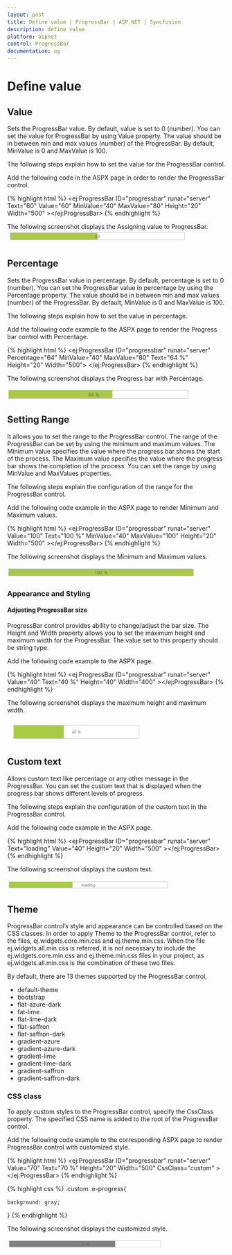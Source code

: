 ```yaml
---
layout: post
title: Define value | ProgressBar | ASP.NET | Syncfusion
description: define value
platform: aspnet
control: ProgressBar
documentation: ug
---
```


# Define value

## Value

Sets the ProgressBar value. By default, value is set to 0 (number). You can set the value for ProgressBar by using Value property. The value should be in between min and max values (number) of the ProgressBar. By default, MinValue is 0 and MaxValue is 100.

The following steps explain how to set the value for the ProgressBar control.

Add the following code in the ASPX page in order to render the ProgressBar control.

{% highlight html %}
<ej:ProgressBar ID="progressbar" runat="server" Text="60" Value="60" MinValue="40" MaxValue="80" Height="20" Width="500" ></ej:ProgressBar>
{% endhighlight %}

The following screenshot displays the Assigning value to ProgressBar.            
![ASPNET ProgressBar Value](Define-value_images/Define-value_img1.png)

## Percentage

Sets the ProgressBar value in percentage. By default, percentage is set to 0 (number). You can set the ProgressBar value in percentage by using the Percentage property. The value should be in between min and max values (number) of the ProgressBar. By default, MinValue is 0 and MaxValue is 100.

The following steps explain how to set the value in percentage.

Add the following code example to the ASPX page to render the Progress bar control with Percentage.

{% highlight html %}
<ej:ProgressBar ID="progressbar" runat="server" Percentage="64" MinValue="40" MaxValue="80" Text="64 %" Height="20" Width="500"> </ej:ProgressBar>
{% endhighlight %}

The following screenshot displays the Progress bar with Percentage.

![ASPNET ProgressBar Percentage](Define-value_images/Define-value_img2.png) 



## Setting Range

It allows you to set the range to the ProgressBar control. The range of the ProgressBar can be set by using the minimum and maximum values. The Minimum value specifies the value where the progress bar shows the start of the process. The Maximum value specifies the value where the progress bar shows the completion of the process. You can set the range by using MinValue and MaxValues properties.

The following steps explain the configuration of the range for the ProgressBar control.

Add the following code example in the ASPX page to render Minimum and Maximum values.

{% highlight html %}
<ej:ProgressBar ID="progressbar" runat="server" Value="100" Text="100 %" MinValue="40" MaxValue="100" Height="20" Width="500" ></ej:ProgressBar>
{% endhighlight %}

The following screenshot displays the Minimum and Maximum values. 

![ASPNET ProgressBar Setting Range](Define-value_images/Define-value_img3.png)

### Appearance and Styling

#### Adjusting ProgressBar size

ProgressBar control provides ability to change/adjust the bar size. The Height and Width property allows you to set the maximum height and maximum width for the ProgressBar. The value set to this property should be string type.

Add the following code example to the ASPX page.

{% highlight html %}
<ej:ProgressBar ID="progressbar" runat="server" Value="40" Text="40 %" Height="40" Width="400" ></ej:ProgressBar>
{% endhighlight %}

The following screenshot displays the maximum height and maximum width.                         

![ASPNET ProgressBar Adjusting ProgressBar size](Define-value_images/Define-value_img4.png)

## Custom text

Allows custom text like percentage or any other message in the ProgressBar. You can set the custom text that is displayed when the progress bar shows different levels of progress.

The following steps explain the configuration of the custom text in the ProgressBar control.

Add the following code example in the ASPX page.

{% highlight html %}
<ej:ProgressBar ID="progressbar" runat="server"  Text="loading" Value="40"  Height="20" Width="500" ></ej:ProgressBar>
{% endhighlight %}

The following screenshot displays the custom text.

![ASPNET ProgressBar Custom text](Define-value_images/Define-value_img5.png) 

## Theme

ProgressBar control’s style and appearance can be controlled based on the CSS classes. In order to apply Theme to the ProgressBar control, refer to the files, ej.widgets.core.min.css and ej.theme.min.css. When the file ej.widgets.all.min.css is referred, it is not necessary to include the ej.widgets.core.min.css and ej.theme.min.css files in your project, as ej.widgets.all.min.css is the combination of these two files. 

By default, there are 13 themes supported by the ProgressBar control, 

* default-theme
* bootstrap
* flat-azure-dark
* fat-lime
* flat-lime-dark
* flat-saffron
* flat-saffron-dark
* gradient-azure
* gradient-azure-dark
* gradient-lime
* gradient-lime-dark
* gradient-saffron
* gradient-saffron-dark

### CSS class


To apply custom styles to the ProgressBar control, specify the CssClass property. The specified CSS name is added to the root of the ProgressBar control.

Add the following code example to the corresponding ASPX page to render ProgressBar control with customized style.

{% highlight html %}
<ej:ProgressBar ID="progressbar" runat="server" Value="70" Text="70 %"   Height="20" Width="500" CssClass="custom" ></ej:ProgressBar>
{% endhighlight %}

{% highlight css %}
.custom .e-progress{

    background: gray;

}
{% endhighlight %}

The following screenshot displays the customized style.

![ASPNET ProgressBar customized style](Define-value_images/Define-value_img6.png) 
